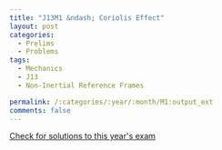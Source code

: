 ```yaml
---
title: "J13M1 &ndash; Coriolis Effect"
layout: post
categories:
  - Prelims
  - Problems
tags:
  - Mechanics
  - J13
  - Non-Inertial Reference Frames

permalink: /:categories/:year/:month/M1:output_ext
comments: false
---
```

<object data="2013J1M.pdf" type="application/pdf" width="100%" height="500"></object>
<div class="message"><a href='https://princetonprelim.com/prelim/29/'>Check for solutions to this year's exam</a></div>